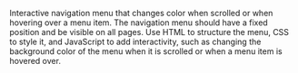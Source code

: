 Interactive navigation menu that changes color when scrolled or when hovering over a menu item. The navigation menu should have a fixed position and be visible on all pages. Use HTML to structure the menu, CSS to style it, and JavaScript to add interactivity, such as changing the background color of the menu when it is scrolled or when a menu item is hovered over.
